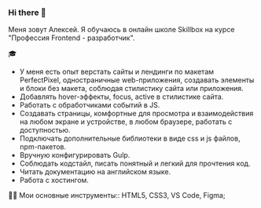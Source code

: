 ### Hi there 👋
Меня зовут Алексей. Я обучаюсь в онлайн школе Skillbox на курсе "Профессия Frontend - разработчик".

🎓 
- У меня есть опыт верстать сайты и лендинги по макетам PerfectPixel, одностраничные web-приложения, создавать элементы и
блоки без макета, соблюдая стилистику сайта или приложения.
- Добавлять hover-эффекты, focus, active в стилистике сайта.
- Работать с обработчиками событий в JS.
- Создавать страницы, комфортные для просмотра и взаимодействия на любом экране и устройстве, в
любом браузере, работать с доступностью.
- Подключать дополнительные библиотеки в виде css и js файлов, npm-пакетов.
- Вручную конфигурировать Gulp.
- Соблюдать кодстайл, писать понятный и легкий для прочтения код.
- Читать документацию на английском языке.
- Работа с хостингом.

👩‍💻
Мои основные инструменты:: HTML5, CSS3, VS Code, Figma;
